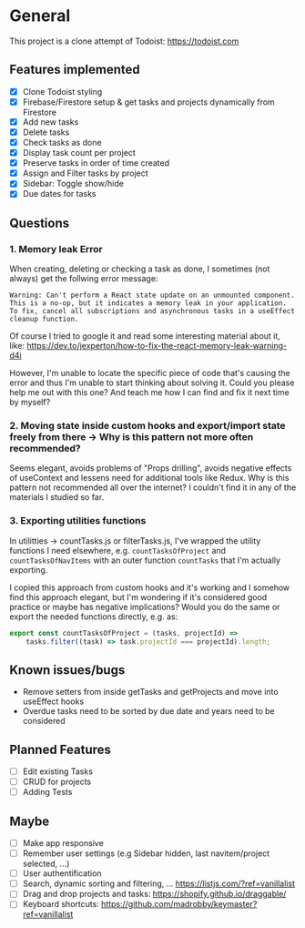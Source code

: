 # General

This project is a clone attempt of Todoist: https://todoist.com

## Features implemented

- [x] Clone Todoist styling
- [x] Firebase/Firestore setup & get tasks and projects dynamically from Firestore
- [x] Add new tasks
- [x] Delete tasks
- [x] Check tasks as done
- [x] Display task count per project
- [x] Preserve tasks in order of time created
- [x] Assign and Filter tasks by project
- [x] Sidebar: Toggle show/hide
- [x] Due dates for tasks

## Questions

### 1. Memory leak Error

When creating, deleting or checking a task as done, I sometimes (not always) get the follwing error message:

`Warning: Can't perform a React state update on an unmounted component. This is a no-op, but it indicates a memory leak in your application. To fix, cancel all subscriptions and asynchronous tasks in a useEffect cleanup function.`

Of course I tried to google it and read some interesting material about it, like: https://dev.to/jexperton/how-to-fix-the-react-memory-leak-warning-d4i

However, I'm unable to locate the specific piece of code that's causing the error and thus I'm unable to start thinking about solving it. Could you please help me out with this one? And teach me how I can find and fix it next time by myself?

### 2. Moving state inside custom hooks and export/import state freely from there -> Why is this pattern not more often recommended?

Seems elegant, avoids problems of "Props drilling", avoids negative effects of useContext and lessens need for additional tools like Redux.
Why is this pattern not recommended all over the internet? I couldn't find it in any of the materials I studied so far.

### 3. Exporting utilities functions

In utilitties -> countTasks.js or filterTasks.js, I've wrapped the utility functions I need elsewhere, e.g. `countTasksOfProject` and `countTasksOfNavItems` with an outer function `countTasks` that I'm actually exporting.

I copied this approach from custom hooks and it's working and I somehow find this approach elegant, but I'm wondering if it's considered good practice or maybe has negative implications? Would you do the same or export the needed functions directly, e.g. as:

```javascript
export const countTasksOfProject = (tasks, projectId) =>
	tasks.filter((task) => task.projectId === projectId).length;
```

## Known issues/bugs

- Remove setters from inside getTasks and getProjects and move into useEffect hooks
- Overdue tasks need to be sorted by due date and years need to be considered

## Planned Features

- [ ] Edit existing Tasks
- [ ] CRUD for projects
- [ ] Adding Tests

## Maybe

- [ ] Make app responsive
- [ ] Remember user settings (e.g Sidebar hidden, last navitem/project selected, ...)
- [ ] User authentification
- [ ] Search, dynamic sorting and filtering, ... https://listjs.com/?ref=vanillalist
- [ ] Drag and drop projects and tasks: https://shopify.github.io/draggable/
- [ ] Keyboard shortcuts: https://github.com/madrobby/keymaster?ref=vanillalist
